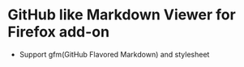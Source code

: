 # GitHub like Markdown Viewer for Firefox add-on
- Support gfm(GitHub Flavored Markdown) and stylesheet
